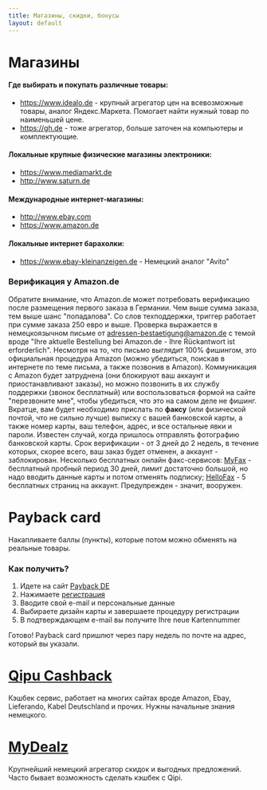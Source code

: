 ```yaml
---
title: Магазины, скидки, бонусы
layout: default
---
```


# Магазины

#### Где выбирать и покупать различные товары:
* https://www.idealo.de - крупный агрегатор цен на всевозможные товары, аналог Яндекс.Маркета. Помогает найти нужный товар по наименьшей цене.
* https://gh.de - тоже агрегатор, больше заточен на компьютеры и комплектующие.

#### Локальные крупные физические магазины электроники:
* https://www.mediamarkt.de
* http://www.saturn.de

#### Международные интернет-магазины:
* http://www.ebay.com
* https://www.amazon.de

#### Локальные интернет барахолки:
* https://www.ebay-kleinanzeigen.de - Немецкий аналог "Avito"

### Верификация у Amazon.de
Обратите внимание, что Amazon.de может потребовать верификацию после размещения первого заказа в Германии. Чем выше сумма заказа, тем выше шанс "попадалова". Со слов техподдержки, триггер работает при сумме заказа 250 евро и выше. Проверка выражается в немецкоязычном письме от adressen-bestaetigung@amazon.de с темой вроде "Ihre aktuelle Bestellung bei Amazon.de - Ihre Rückantwort ist erforderlich". Несмотря на то, что письмо выглядит 100% фишингом, это официальная процедура Amazon (можно убедиться, поискав в интернете по теме письма, а также позвонив в Amazon). Коммуникация с Amazon будет затруднена (они блокируют ваш аккаунт и приостанавливают заказы), но можно позвонить в их службу поддержки (звонок бесплатный) или воспользоваться формой на сайте "перезвоните мне", чтобы убедиться, что это на самом деле не фишинг.
Вкратце, вам будет необходимо прислать по **факсу** (или физической почтой, что не сильно лучше) выписку с вашей банковской карты, а также номер карты, ваш телефон, адрес, и все остальные явки и пароли. Известен случай, когда пришлось отправлять фотографию банковской карты. Срок верификации - от 3 дней до 2 недель, в течение которых, скорее всего, ваш заказ будет отменен, а аккаунт - заблокирован. Несколько бесплатных онлайн факс-сервисов: [MyFax](https://www.myfax.com/) - бесплатный пробный период 30 дней, лимит достаточно большой, но надо вводить данные карты и потом отменять подписку; [HelloFax](https://www.hellofax.com/) - 5 бесплатных страниц на аккаунт.
Предупрежден - значит, вооружен.

# Payback card

Накапливаете баллы (пункты), которые потом можно обменять на реальные товары.

### Как получить?
1. Идете на сайт [Payback DE](https://www.payback.de/)
2. Нажимаете [регистрация](https://www.payback.de/pb/neuanmelden2/id/12978/)
3. Вводите свой e-mail и персональные данные
4. Выбираете дизайн карты и завершаете процедуру регистрации
5. В подтверждающем e-mail вы получите Ihre neue Kartennummer

Готово! Payback card пришлют через пару недель по почте на адрес, который вы указали. 

# [Qipu Cashback](https://www.qipu.de/)

Кэшбек сервис, работает на многих сайтах вроде Amazon, Ebay, Lieferando, Kabel Deutschland и прочих.
Нужны начальные знания немецкого.


# [MyDealz](https://www.mydealz.de/)
Крупнейший немецкий агрегатор скидок и выгодных предложений. Часто бывает
возможность сделать кэшбек с Qipi.

